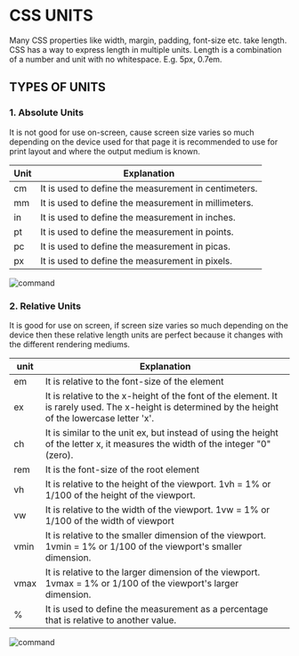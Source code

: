 # CSS UNITS     

Many CSS properties like width, margin, padding, font-size etc. take length. CSS has a way to express length in multiple units. Length is a combination of a number and unit with no whitespace. E.g. 5px, 0.7em.  

## TYPES OF UNITS  

### 1. Absolute Units  

It is not good for use on-screen, cause screen size varies so much depending on the device used for that page it is recommended to use for print layout and where the output medium is known.     

| Unit | Explanation |
| ---- | ----------- |
| cm | It is used to define the measurement in centimeters.|
| mm |	It is used to define the measurement in millimeters.|
| in | It is used to define the measurement in inches.|
| pt |	It is used to define the measurement in points. |
| pc |	It is used to define the measurement in picas. |
| px |	It is used to define the measurement in pixels. |


![command](https://github.com/japneetbhatia/winter-of-contributing/blob/patch-1/Web_Development/FrontEnd/CSS%20Units/units1.JPG)


### 2. Relative Units    

It is good for use on screen, if screen size varies so much depending on the device then these relative length units are perfect because it changes with the different rendering mediums.  

| unit | Explanation |
| ---- | ----------- |
| em | It is relative to the font-size of the element |
| ex | It is relative to the x-height of the font of the element. It is rarely used. The x-height is determined by the height of the lowercase letter 'x'. |
| ch | It is similar to the unit ex, but instead of using the height of the letter x, it measures the width of the integer "0" (zero). |
| rem | It is the font-size of the root element |
| vh | It is relative to the height of the viewport. 1vh = 1% or 1/100 of the height of the viewport. |
| vw | It is relative to the width of the viewport. 1vw = 1% or 1/100 of the width of viewport |
| vmin | It is relative to the smaller dimension of the viewport. 1vmin = 1% or 1/100 of the viewport's smaller dimension. |
| vmax | It is relative to the larger dimension of the viewport. 1vmax = 1% or 1/100 of the viewport's larger dimension. |
| % |	It is used to define the measurement as a percentage that is relative to another value. |


![command](https://github.com/japneetbhatia/winter-of-contributing/blob/patch-1/Web_Development/FrontEnd/CSS%20Units/units2.JPG)

